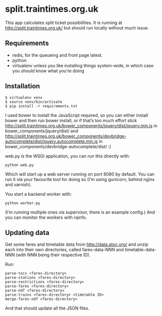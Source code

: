 split.traintimes.org.uk
=======================

This app calculates split ticket possibilities. It is running at
http://split.traintimes.org.uk/ but should run locally without much issue.

Requirements
------------

* redis, for the queueing and front page latest.
* python
* virtualenv unless you like installing things system-wide, in which case you
  should know what you’re doing

Installation
------------

    $ virtualenv venv
    $ source venv/bin/activate
    $ pip install -r requirements.txt

I used bower to install the JavaScript required, so you can either install
bower and then run bower install, or if that’s too much effort stick
http://split.traintimes.org.uk/bower_components/jquery/dist/jquery.min.js in
bower_components/jquery/dist/ and
http://split.traintimes.org.uk/bower_components/devbridge-autocomplete/dist/jquery.autocomplete.min.js
in bower_components/devbridge-autocomplete/dist/ :)

web.py is the WSGI application, you can run this directly with:

    python web.py

Which will start up a web server running on port 8080 by default. You can run
it via your favourite tool for doing so (I’m using gunicorn, behind
nginx and varnish).

You start a backend worker with:

    python worker.py

(I’m running multiple ones via supervisor, there is an example config.)
And you can monitor the workers with rqinfo.

Updating data
-------------

Get some fares and timetable data from http://data.atoc.org/ and unzip each
into their own directories, called fares-data-NNN and timetable-data-NNN (with
NNN being their respective ID).

Run:

    parse-tocs <fares-directory>
    parse-stations <fares-directory>
    parse-restrictions <fares-directory>
    parse-fares <fares-directory>
    parse-ndf <fares-directory>
    parse-trains <fares-directory> <timetable ID>
    merge-fares-ndf <fares-directory>

And that should update all the JSON files.
